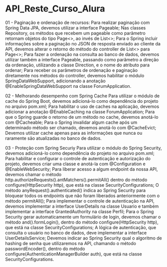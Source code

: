 # API_Reste_Curso_Alura

01 - Paginação e ordenação de recursos:
Para realizar paginação com Spring Data JPA, devemos utilizar a interface Pageable;
Nas classes Repository, os métodos que recebem um pageable como parâmetro retornam objetos do tipo Page<>, ao invés de List<>;
Para o Spring incluir informações sobre a paginação no JSON de resposta enviado ao cliente da API, devemos alterar o retorno do método do controller de List<> para Page<>;
Para fazer a ordenação na consulta ao banco de dados, devemos utilizar também a interface Pageable, passando como parâmetro a direção da ordenação, utilizando a classe Direction, e o nome do atributo para ordenar;
Para receber os parâmetros de ordenação e paginação diretamente nos métodos do controller, devemos habilitar o módulo SpringDataWebSupport, adicionando a anotação @EnableSpringDataWebSupport na classe ForumApplication.

02 - Melhorando desempenho com Spring Cache
Para utilizar o módulo de cache do Spring Boot, devemos adicioná-lo como dependência do projeto no arquivo pom.xml;
Para habilitar o uso de caches na aplicação, devemos adicionar a anotação @EnableCaching na classe ForumApplication;
Para que o Spring guarde o retorno de um método no cache, devemos anotá-lo com @Cacheable;
Para o Spring invalidar algum cache após um determinado método ser chamado, devemos anotá-lo com @CacheEvict;
Devemos utilizar cache apenas para as informações que nunca ou raramente são atualizadas no banco de dados.

03 - Proteção com Spring Securiy
Para utilizar o módulo do Spring Security, devemos adicioná-lo como dependência do projeto no arquivo pom.xml;
Para habilitar e configurar o controle de autenticação e autorização do projeto, devemos criar uma classe e anotá-la com @Configuration e @EnableWebSecurity;
Para liberar acesso a algum endpoint da nossa API, devemos chamar o método http.authorizeRequests().antMatchers().permitAll() dentro do método configure(HttpSecurity http), que está na classe SecurityConfigurations;
O método anyRequest().authenticated() indica ao Spring Security para bloquear todos os endpoints que não foram liberados anteriormente com o método permitAll();
Para implementar o controle de autenticação na API, devemos implementar a interface UserDetails na classe Usuario e também implementar a interface GrantedAuthority na classe Perfil;
Para o Spring Security gerar automaticamente um formulário de login, devemos chamar o método and().formLogin(), dentro do método configure(HttpSecurity http), que está na classe SecurityConfigurations;
A lógica de autenticação, que consulta o usuário no banco de dados, deve implementar a interface UserDetailsService;
Devemos indicar ao Spring Security qual o algoritmo de hashing de senha que utilizaremos na API, chamando o método passwordEncoder(), dentro do método configure(AuthenticationManagerBuilder auth), que está na classe SecurityConfigurations.
